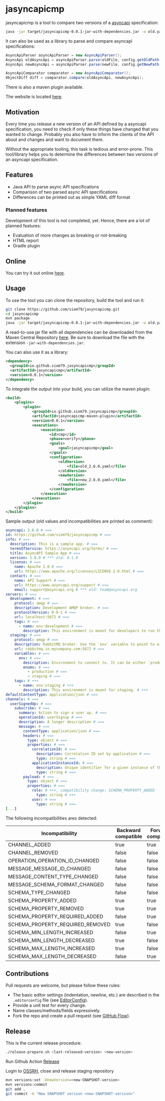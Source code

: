 # jasyncapicmp

jasyncapicmp is a tool to compare two versions of a [asyncapi](https://www.asyncapi.com/) specification:

```bash
java -jar target/jasyncapicmp-0.0.1-jar-with-dependencies.jar -o old.yaml -n new.yaml
```

It can also be used as a library to parse and compare asyncapi specifications:
```java
AsyncApiParser asyncApiParser = new AsyncApiParser();
AsyncApi oldAsyncApi = asyncApiParser.parse(oldFile, config.getOldPath());
AsyncApi newAsyncApi = asyncApiParser.parse(newFile, config.getNewPath());

AsyncApiComparator comparator = new AsyncApiComparator();
ObjectDiff diff = comparator.compare(oldAsyncApi, newAsyncApi);
```

There is also a maven plugin available.

The website is located [here](https://siom79.github.io/jasyncapicmp/).

## Motivation

Every time you release a new version of an API defined by a asyncapi specification,
you need to check if only these things have changed that you wanted to change.
Probably you also have to inform the clients of the API about and changes and want
to document them.

Without the appropriate tooling, this task is tedious and error-prone.
This tool/library helps you to determine the differences between two versions of
an asyncapi specification.

## Features

- Java API to parse async API specifications
- Comparison of two parsed async API specifications
- Differences can be printed out as simple YAML diff format

### Planned features

Development of this tool is not completed, yet. Hence, there are a lot of planned
features:

- Evaluation of more changes as breaking or not-breaking
- HTML report
- Gradle plugin

## Online

You can try it out online [here](https://www.japicmp.de/).

## Usage

To use the tool you can clone the repository, build the tool and run it:

```bash
git clone https://github.com/siom79/jasyncapicmp.git
cd jasyncapicmp
mvn package
java -jar target/jasyncapicmp-0.0.1-jar-with-dependencies.jar -o old.yaml -n new.yaml
```

A read-to-use jar file with all dependencies can be downloaded from the Maven Central Repository [here](https://repo1.maven.org/maven2/io/github/siom79/jasyncapicmp/jasyncapicmp/0.0.1/jasyncapicmp-0.0.1-jar-with-dependencies.jar).
Be sure to download the file with the extension `-jar-with-dependencies.jar`.

You can also use it as a library:

```xml
<dependency>
  <groupId>io.github.siom79.jasyncapicmp</groupId>
  <artifactId>jasyncapicmp</artifactId>
  <version>0.0.1</version>
</dependency>
```

To integrate the output into your build, you can utilize the maven plugin:

```xml
<build>
	<plugins>
		<plugin>
			<groupId>io.github.siom79.jasyncapicmp</groupId>
			<artifactId>jasyncapicmp-maven-plugin</artifactId>
			<version>0.0.1</version>
			<executions>
				<execution>
					<id>cmp</id>
					<phase>verify</phase>
					<goals>
						<goal>jasyncapicmp</goal>
					</goals>
					<configuration>
						<oldVersion>
							<file>old_2.6.0.yaml</file>
						</oldVersion>
						<newVersion>
							<file>new_2.6.0.yaml</file>
						</newVersion>
					</configuration>
				</execution>
			</executions>
		</plugin>
	</plugins>
</build>
```

Sample output (old values and incompatibilities are printed as comment):

```yaml
asyncapi: 2.6.0 # ===
id: https://github.com/siom79/jasyncapicmp # ===
info: # ===
  description: This is a sample app. # ===
  termsOfService: https://asyncapi.org/terms/ # ===
  title: AsyncAPI Sample App # ===
  version: 1.0.0 # *** old: 0.1.0
  license: # ===
    name: Apache 2.0 # ===
    url: https://www.apache.org/licenses/LICENSE-2.0.html # ===
  contact: # ===
    name: API Support # ===
    url: https://www.asyncapi.org/support # ===
    email: support@asyncapi.org # *** old: team@asyncapi.org
servers: # ===
  development: # ===
    protocol: amqp # ===
    description: Development AMQP broker. # ===
    protocolVersion: 0-9-1 # ===
    url: localhost:5672 # ===
    tags: # ===
      - name: env:development # ===
        description: This environment is meant for developers to run their own tests. # ===
  staging: # ===
    protocol: amqp # ===
    description: RabbitMQ broker. Use the `env` variable to point to either `production` or `staging`. # *** old: RabbitMQ broker. Use the `env` variable to point to either `production`.
    url: rabbitmq.in.mycompany.com:5672 # ===
    variables: # ===
      env: # ===
        description: Environment to connect to. It can be either `production` or `staging`. # ===
        enums: # ===
          - production # ===
          - staging # ===
    tags: # +++
      - name: env:staging # +++
        description: This environment is meant for staging. # +++
defaultContentType: application/json # ===
channels: # ===
  userSignedUp: # ===
    subscribe: # ===
      summary: Action to sign a user up. # ===
      operationId: userSignup # ===
      description: A longer description # ===
      message: # ===
        contentType: application/json # ===
        headers: # ===
          type: object # ===
          properties: # ===
            correlationId: # ===
              description: Correlation ID set by application # ===
              type: string # ===
            applicationInstanceId: # ===
              description: Unique identifier for a given instance of the publishing application # ===
              type: string # ===
        payload: # ===
          type: object # ===
          properties: # ===
            role: # +++, compatibility change: SCHEMA_PROPERTY_ADDED
              type: string # +++
            user: # ===
              type: string # ===
[...]
```

The following incompatibilities ares detected:

| Incompatibility                  | Backward compatible | Forward compatible |
|----------------------------------| ------------------- | ------------------ |
| CHANNEL_ADDED                    |true | true |
| CHANNEL_REMOVED                  |false | false |
| OPERATION_OPERATION_ID_CHANGED   |false | false |
| MESSAGE_MESSAGE_ID_CHANGED       |false | false |
| MESSAGE_CONTENT_TYPE_CHANGED     |false | false |
| MESSAGE_SCHEMA_FORMAT_CHANGED    |false | false |
| SCHEMA_TYPE_CHANGED              |false | false |
| SCHEMA_PROPERTY_ADDED            |true | true |
| SCHEMA_PROPERTY_REMOVED          |true | true |
| SCHEMA_PROPERTY_REQUIRED_ADDED   |false | true |
| SCHEMA_PROPERTY_REQUIRED_REMOVED |true | false |
| SCHEMA_MIN_LENGTH_INCREASED      |false|true|
| SCHEMA_MIN_LENGTH_DECREASED      |true | false |
| SCHEMA_MAX_LENGTH_INCREASED      |true | false |
| SCHEMA_MAX_LENGTH_DECREASED      |false|true|

## Contributions

Pull requests are welcome, but please follow these rules:

* The basic editor settings (indentation, newline, etc.) are described in the `.editorconfig` file (see [EditorConfig](http://editorconfig.org/)).
* Provide a unit test for every change.
* Name classes/methods/fields expressively.
* Fork the repo and create a pull request (see [GitHub Flow](https://guides.github.com/introduction/flow/index.html)).

## Release

This is the current release procedure:

```bash
./release-prepare.sh <last-released-version> <new-version>
```
Run Github Action [Release](https://github.com/siom79/jasyncapicmp/actions/workflows/maven-publish-central.yml)

Login to [OSSRH](https://s01.oss.sonatype.org/#stagingRepositories), close and release staging repository
```bash
mvn versions:set -DnewVersion=<new-SNAPSHOT-version>
mvn versions:commit
git add .
git commit -m "New SNAPSHOT version <new-SNAPSHOT-version>"
```
